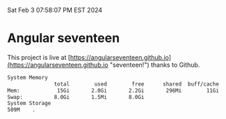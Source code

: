 Sat Feb  3 07:58:07 PM EST 2024

# Angular seventeen


This project is live at [https://angularseventeen.github.io](https://angularseventeen.github.io "seventeen!") thanks to Github.

```bash
System Memory
               total        used        free      shared  buff/cache   available
Mem:            15Gi       2.0Gi       2.2Gi       296Mi        11Gi        13Gi
Swap:          8.0Gi       1.5Mi       8.0Gi
System Storage
509M	.
```
